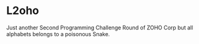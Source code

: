 # L2oho
Just another Second Programming Challenge Round of ZOHO Corp but all alphabets belongs to a poisonous Snake.
